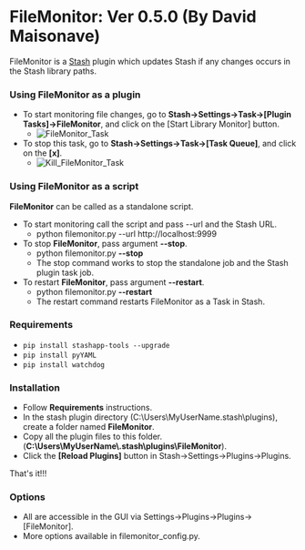 # FileMonitor: Ver 0.5.0 (By David Maisonave)
FileMonitor is a [Stash](https://github.com/stashapp/stash) plugin which updates Stash if any changes occurs in the Stash library paths.

### Using FileMonitor as a plugin
- To start monitoring file changes, go to **Stash->Settings->Task->[Plugin Tasks]->FileMonitor**, and click on the [Start Library Monitor] button.
  - ![FileMonitor_Task](https://github.com/user-attachments/assets/f275a70f-8e86-42a4-b2c1-98b3f4935334)
- To stop this task, go to **Stash->Settings->Task->[Task Queue]**, and click on the **[x]**.
  - ![Kill_FileMonitor_Task](https://github.com/user-attachments/assets/a3f4abca-f3a2-49fa-9db5-e0c733e0aeb1)

### Using FileMonitor as a script
**FileMonitor** can be called as a standalone script.
- To start monitoring call the script and pass --url and the Stash URL.
  - python filemonitor.py --url http://localhost:9999
- To stop **FileMonitor**, pass argument **--stop**.
  - python filemonitor.py **--stop**
  - The stop command works to stop the standalone job and the Stash plugin task job.
- To restart **FileMonitor**, pass argument **--restart**.
  - python filemonitor.py **--restart**
  - The restart command restarts FileMonitor as a Task in Stash.

### Requirements
- `pip install stashapp-tools --upgrade`
- `pip install pyYAML`
- `pip install watchdog`

### Installation
- Follow **Requirements** instructions.
- In the stash plugin directory (C:\Users\MyUserName\.stash\plugins), create a folder named **FileMonitor**.
- Copy all the plugin files to this folder.(**C:\Users\MyUserName\\.stash\plugins\FileMonitor**).
- Click the **[Reload Plugins]** button in Stash->Settings->Plugins->Plugins.

That's it!!!

### Options
- All are accessible in the GUI via Settings->Plugins->Plugins->[FileMonitor].
- More options available in filemonitor_config.py.



